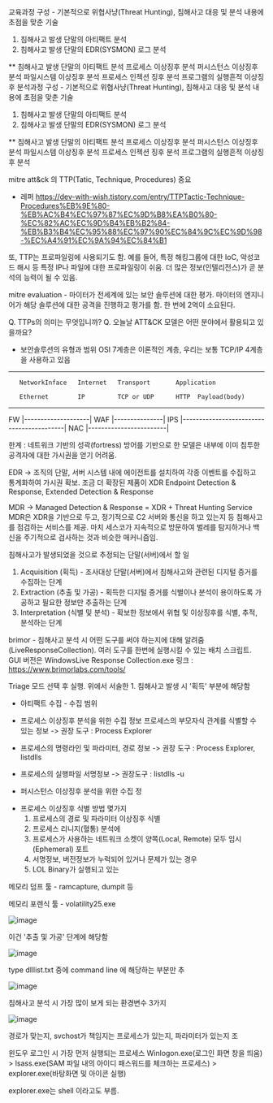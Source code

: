 교육과정 구성 - 기본적으로 위협사냥(Threat Hunting), 침해사고 대응 및 분석 내용에 초점을 맞춘 기술

1. 침해사고 발생 단말의 아티팩트 분석
2. 침해사고 발생 단말의 EDR(SYSMON) 로그 분석

** 침해사고 발생 단말의 아티팩트 분석
프로세스 이상징후 분석
퍼시스턴스 이상징후 분석
파일시스템 이상징후 분석
프로세스 인젝션 징후 분석
프로그램의 실행흔적 이상징후 분석과정 구성 - 기본적으로 위협사냥(Threat Hunting), 침해사고 대응 및 분석 내용에 초점을 맞춘 기술

1. 침해사고 발생 단말의 아티팩트 분석
2. 침해사고 발생 단말의 EDR(SYSMON) 로그 분석

** 침해사고 발생 단말의 아티팩트 분석
프로세스 이상징후 분석
퍼시스턴스 이상징후 분석
파일시스템 이상징후 분석
프로세스 인젝션 징후 분석
프로그램의 실행흔적 이상징후 분석



mitre att&ck 의 TTP(Tatic, Technique, Procedures) 중요
- 레퍼 https://dev-with-wish.tistory.com/entry/TTPTactic-Technique-Procedures%EB%9E%80-%EB%AC%B4%EC%97%87%EC%9D%B8%EA%B0%80-%EC%82%AC%EC%9D%B4%EB%B2%84-%EB%B3%B4%EC%95%88%EC%97%90%EC%84%9C%EC%9D%98-%EC%A4%91%EC%9A%94%EC%84%B1

또, TTP는 프로파일링에 사용되기도 함. 예를 들어, 특정 해킹그룹에 대한 IoC, 악성코드 해시 등 특정 IP나 파일에 대한 프로파일링이 쉬움. 더 많은 정보(인텔리전스)가 곧 분석의 능력이 될 수 있음.

mitre evaluation - 마이터가 전세계에 있는 보안 솔루션에 대한 평가. 마이터의 엔지니어가 해당 솔루션에 대한 공격을 진행하고 평가를 함. 한 번에 2억이 소요된다.


Q. TTPs의 의미는 무엇입니까?
Q. 오늘날 ATT&CK 모델은 어떤 분야에서 활용되고 있을까요?

+ 보안솔루션의 유형과 범위
  OSI 7계층은 이론적인 계층, 우리는 보통 TCP/IP 4계층을 사용하고 있음
---------------------------------------------------------------------
       NetworkInface   Internet   Transport       Application
  
       Ethernet        IP         TCP or UDP      HTTP  Payload(body)
---------------------------------------------------------------------
FW                     |--------------------|
WAF                                               |---------------|
IPS                    |------------------------------------------|
NAC   |------------------------|

한계 : 네트워크 기반의 성곽(fortress) 방어를 기반으로 한 모델은 내부에 이미 침투한 공격자에 대한 가시권을 얻기 어려움.

EDR -> 조직의 단말, 서버 시스템 내에 에이전트를 설치하여 각종 이벤트를 수집하고 통계화하여 가시권 확보. 조금 더 확장된 제품이 XDR
Endpoint Detection & Response, Extended Detection & Response

MDR -> Managed Detection & Response = XDR + Threat Hunting Service
MDR은 XDR을 기반으로 두고, 정기적으로 C2 서버와 통신을 하고 있는지 등 침해사고를 점검하는 서비스를 제공. 마치 세스코가 지속적으로 방문하여 벌레를 탐지하거나 백신을 주기적으로 검사하는 것과 비슷한 매커니즘임.


침해사고가 발생되었을 것으로 추정되는 단말(서버)에서 할 일
1. Acquisition (획득) - 조사대상 단말(서버)에서 침해사고와 관련된 디지털 증거를 수집하는 단계
2. Extraction (추출 및 가공) - 획득한 디지털 증거를 식별이나 분석이 용이하도록 가공하고 필요한 정보만 추출하는 단계
3. Interpretation (식별 및 분석) - 확보한 정보에서 위협 및 이상징후를 식별, 추적, 분석하는 단계

 
brimor - 침해사고 분석 시 어떤 도구를 써야 하는지에 대해 알려줌 (LiveResponseCollection). 여러 도구를 한번에 실행시킬 수 있는 배치 스크립트. GUI 버전은 WindowsLive Response Collection.exe
링크 : https://www.brimorlabs.com/tools/

Triage 모드 선택 후 실행. 위에서 서술한 1. 침해사고 발생 시 '획득' 부분에 해당함


+ 아티팩트 수집 - 수집 범위
- 프로세스 이상징후 분석을 위한 수집 정보
  프로세스의 부모자식 관계를 식별할 수 있는 정보
  -> 권장 도구 : Process Explorer

- 프로세스의 명령라인 및 파라미터, 경로 정보
  -> 권장 도구 : Process Explorer, listdlls

- 프로세스의 실행파일 서명정보
  -> 권장도구 :  listdlls -u

- 퍼시스턴스 이상징후 분석을 위한 수집 정

+ 프로세스 이상징후 식별 방법 몇가지
  1. 프로세스의 경로 및 파라미터 이상징후 식별
  2. 프로세스 리니지(혈통) 분석에
  3. 프로세스가 사용하는 네트워크 소켓이 양쪽(Local, Remote) 모두 임시(Ephemeral) 포트
  4. 서명정보, 버전정보가 누럭되어 있거나 문제가 있는 경우
  5. LOL Binary가 실행되고 있는

메모리 덤프 툴 - ramcapture, dumpit 등

메모리 포렌식 툴 - volatility25.exe

![image](https://github.com/user-attachments/assets/8b3bcd63-2991-4f5a-ba56-7813ab81ed03)

이건 '추출 및 가공' 단계에 해당함

![image](https://github.com/user-attachments/assets/7b1e85a0-ba34-48a7-a538-bf164b0c568a)

type dlllist.txt 중에 command line 에 해당하는 부분만 추

![image](https://github.com/user-attachments/assets/22d2676f-5897-493e-827c-2726eca91f53)

침해사고 분석 시 가장 많이 보게 되는 환경변수 3가지

![image](https://github.com/user-attachments/assets/9648f59c-fde2-4139-bddb-33d511fe3398)

경로가 맞는지, svchost가 책임지는 프로세스가 있는지, 파라미터가 있는지 조


윈도우 로그인 시 가장 먼저 실행되는 프로세스 Winlogon.exe(로그인 화면 창을 띄움) > lsass.exe(SAM 파일 내의 아이디 패스워드를 체크하는 프로세스) >  explorer.exe(바탕화면 및 아이콘 실행) 

explorer.exe는 shell 이라고도 부름. 




